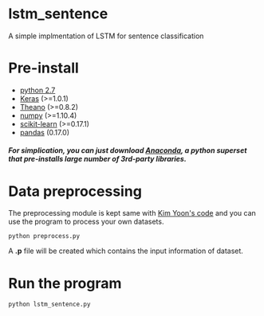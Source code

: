 # lstm_sentence
A simple implmentation of LSTM for sentence classification

# Pre-install
* [python 2.7](https://www.python.org/downloads/)
* [Keras](https://keras.io/) (>=1.0.1)
* [Theano](http://deeplearning.net/software/theano/) (>=0.8.2)
* [numpy](http://www.numpy.org/) (>=1.10.4)
* [scikit-learn](http://scikit-learn.org/stable/) (>=0.17.1)
* [pandas](http://pandas.pydata.org/) (0.17.0)

##### For simplication, you can just download [Anaconda](https://www.continuum.io/), a python superset that pre-installs large number of 3rd-party libraries.

# Data preprocessing
The preprocessing module is kept same with [Kim Yoon's code](https://github.com/yoonkim/CNN_sentence/blob/master/process_data.py) and you can use the program to process your own datasets.
    
    python preprocess.py

A **.p** file will be created which contains the input information of dataset. 

# Run the program
    python lstm_sentence.py

